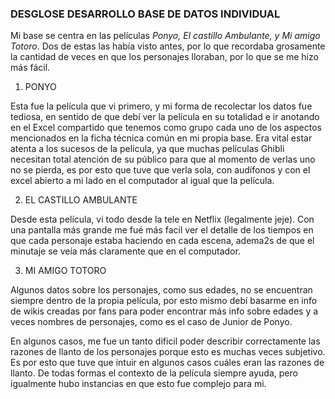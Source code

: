 ### DESGLOSE DESARROLLO BASE DE DATOS INDIVIDUAL 
Mi base se centra en las películas *Ponyo, El castillo Ambulante, y Mi amigo Totoro*. Dos de estas las había visto antes, por lo que recordaba grosamente la cantidad de veces en que los personajes lloraban, por lo que se me hizo más fácil. 

1. PONYO 

Esta fue la película que vi primero, y mi forma de recolectar los datos fue tediosa, en sentido de que debí ver la película en su totalidad e ir anotando en el Excel compartido que tenemos como grupo cada uno de los aspectos mencionados en la ficha técnica común en mi propia base. Era vital estar atenta a los sucesos de la película, ya que muchas películas Ghibli necesitan total atención de su público para que al momento de verlas uno no se pierda, es por esto que tuve que verla sola, con audífonos y con el excel abierto a mi lado en el computador al igual que la película. 

2. EL CASTILLO AMBULANTE 

Desde esta película, vi todo desde la tele en Netflix (legalmente jeje). Con una pantalla más grande me fué más facil ver el detalle de los tiempos en que cada personaje estaba haciendo en cada escena, adema2s de que el minutaje se veía más claramente que en el computador. 

3. MI AMIGO TOTORO
 
 Algunos datos sobre los personajes, como sus edades, no se encuentran siempre dentro de la propia película, por esto mismo debí basarme en info de wikis creadas por fans para poder encontrar más info sobre edades y a veces nombres de personajes, como es el caso de Junior de Ponyo. 

 En algunos casos, me fue un tanto dificil poder describir correctamente las razones de llanto de los personajes porque esto es muchas veces subjetivo. Es por esto que tuve que intuir en algunos casos cuáles eran las razones de llanto. De todas formas el contexto de la película siempre ayuda, pero igualmente hubo instancias en que esto fue complejo para mi. 
